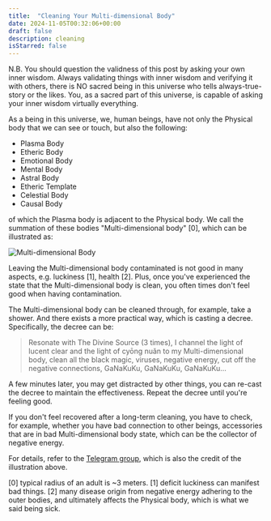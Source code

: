 ```yaml
---
title:  "Cleaning Your Multi-dimensional Body"
date: 2024-11-05T00:32:06+00:00
draft: false
description: cleaning
isStarred: false
---
```


N.B. You should question the validness of this post by asking your own inner wisdom. Always validating things with inner wisdom and verifying it with others, there is NO sacred being in this universe who tells always-true-story or the likes. You, as a sacred part of this universe, is capable of asking your inner wisdom virtually everything.

As a being in this universe, we, human beings, have not only the Physical body that we can see or touch, but also the following:

- Plasma Body
- Etheric Body
- Emotional Body
- Mental Body
- Astral Body
- Etheric Template
- Celestial Body
- Causal Body

of which the Plasma body is adjacent to the Physical body. We call the summation of these bodies "Multi-dimensional body" [0], which can be illustrated as:

![Multi-dimensional Body](/multi-dimentional-body.jpg)

Leaving the Multi-dimensional body contaminated is not good in many aspects, e.g. luckiness [1], health [2]. Plus, once you've experienced the state that the Multi-dimensional body is clean, you often times don't feel good when having contamination.

The Multi-dimensional body can be cleaned through, for example, take a shower. And there exists a more practical way, which is casting a decree. Specifically, the decree can be:

> Resonate with The Divine Source (3 times), I channel the light of lucent clear and the light of cyōng nuǎn to my Multi-dimensional body, clean all the black magic, viruses, negative energy, cut off the negative connections, GaNaKuKu, GaNaKuKu, GaNaKuKu...

A few minutes later, you may get distracted by other things, you can re-cast the decree to maintain the effectiveness. Repeat the decree until you're feeling good.

If you don't feel recovered after a long-term cleaning, you have to check, for example, whether you have bad connection to other beings, accessories that are in bad Multi-dimensional body state, which can be the collector of negative energy.

For details, refer to the [Telegram group](https://t.me/fourhai), which is also the credit of the illustration above.

[0] typical radius of an adult is ~3 meters.
[1] deficit luckiness can manifest bad things.
[2] many disease origin from negative energy adhering to the outer bodies, and ultimately affects the Physical body, which is what we said being sick.
